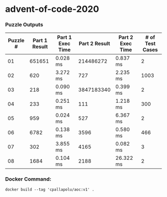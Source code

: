 <h1>advent-of-code-2020</h1>
<h3>Puzzle Outputs</h3>
<table>

<thead>

<tr><th>Puzzle #  </th><th>Part 1 Result  </th><th>Part 1 Exec Time  </th><th>Part 2 Result  </th><th>Part 2 Exec Time  </th><th># of Test Cases  </th></tr>

</thead>

<tbody>

<tr><td>01        </td><td>651651         </td><td>0.028 ms          </td><td>214486272      </td><td>0.837 ms          </td><td>2                </td></tr>

<tr><td>02        </td><td>620            </td><td>3.272 ms          </td><td>727            </td><td>2.235 ms          </td><td>1003             </td></tr>

<tr><td>03        </td><td>218            </td><td>0.090 ms          </td><td>3847183340     </td><td>0.399 ms          </td><td>2                </td></tr>

<tr><td>04        </td><td>233            </td><td>0.251 ms          </td><td>111            </td><td>1.218 ms          </td><td>300              </td></tr>

<tr><td>05        </td><td>959            </td><td>0.024 ms          </td><td>527            </td><td>6.367 ms          </td><td>2                </td></tr>

<tr><td>06        </td><td>6782           </td><td>0.138 ms          </td><td>3596           </td><td>0.580 ms          </td><td>466              </td></tr>

<tr><td>07        </td><td>302            </td><td>3.855 ms          </td><td>4165           </td><td>0.082 ms          </td><td>3                </td></tr>

<tr><td>08        </td><td>1684           </td><td>0.104 ms          </td><td>2188           </td><td>26.322 ms         </td><td>2                </td></tr>

</tbody>

</table>

<h3>Docker Command:</h3>
<p><code>docker build --tag 'cpallapolu/aoc:v1' .</code></p>